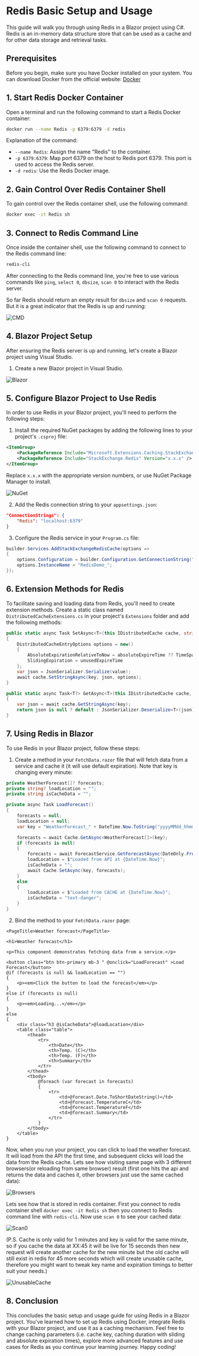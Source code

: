 # Redis Basic Setup and Usage

This guide will walk you through using Redis in a Blazor project using C#. Redis is an in-memory data structure store that can be used as a cache and for other data storage and retrieval tasks.

## Prerequisites

Before you begin, make sure you have Docker installed on your system. You can download Docker from the official website: [Docker](https://www.docker.com/)

## 1. Start Redis Docker Container

Open a terminal and run the following command to start a Redis Docker container:

```bash
docker run --name Redis -p 6379:6379 -d redis
```

Explanation of the command:

- `--name Redis`: Assign the name "Redis" to the container.
- `-p 6379:6379`: Map port 6379 on the host to Redis port 6379. This port is used to access the Redis server.
- `-d redis`: Use the Redis Docker image.

## 2. Gain Control Over Redis Container Shell

To gain control over the Redis container shell, use the following command:

```bash
docker exec -it Redis sh
```

## 3. Connect to Redis Command Line

Once inside the container shell, use the following command to connect to the Redis command line:

```bash
redis-cli
```

After connecting to the Redis command line, you're free to use various commands like `ping`, `select 0`, `dbsize`, `scan 0` to interact with the Redis server.

So far Redis should return an empty result for `dbsize` and `scan 0` requests. But it is a great indicator that the Redis is up and running:

![CMD](https://github.com/HordeBies/Redis-Learning/assets/73644073/f6c81d9d-6808-41f5-a932-9b4c5decd2df)

## 4. Blazor Project Setup

After ensuring the Redis server is up and running, let's create a Blazor project using Visual Studio.

1. Create a new Blazor project in Visual Studio.

![Blazor](https://github.com/HordeBies/Redis-Learning/assets/73644073/8dc8c980-3eeb-491d-8d17-d5d62811d23e)

## 5. Configure Blazor Project to Use Redis

In order to use Redis in your Blazor project, you'll need to perform the following steps:

1. Install the required NuGet packages by adding the following lines to your project's `.csproj` file:
```xml
<ItemGroup>
    <PackageReference Include="Microsoft.Extensions.Caching.StackExchangeRedis" Version="x.x.x" />
    <PackageReference Include="StackExchange.Redis" Version="x.x.x" />
</ItemGroup>
```
Replace `x.x.x` with the appropriate version numbers, or use NuGet Package Manager to install.

![NuGet](https://github.com/HordeBies/Redis-Learning/assets/73644073/8ce06f37-39a1-444c-8e04-40895dc82d6c)

2. Add the Redis connection string to your `appsettings.json`:
```json
"ConnectionStrings": {
    "Redis": "localhost:6379"
}
```

3. Configure the Redis service in your `Program.cs` file:
```csharp
builder.Services.AddStackExchangeRedisCache(options =>
{
    options.Configuration = builder.Configuration.GetConnectionString("Redis");
    options.InstanceName = "RedisDemo_";
});
```

## 6. Extension Methods for Redis

To facilitate saving and loading data from Redis, you'll need to create extension methods. Create a static class named `DistributedCacheExtensions.cs` in your project's `Extensions` folder and add the following methods:

```csharp
public static async Task SetAsync<T>(this IDistributedCache cache, string key, T value, TimeSpan? absoluteExpireTime = null, TimeSpan? unusedExpireTime = null)
{
    DistributedCacheEntryOptions options = new()
    {
        AbsoluteExpirationRelativeToNow = absoluteExpireTime ?? TimeSpan.FromSeconds(60),
        SlidingExpiration = unusedExpireTime
    };
    var json = JsonSerializer.Serialize(value);
    await cache.SetStringAsync(key, json, options);
}

public static async Task<T?> GetAsync<T>(this IDistributedCache cache, string key)
{
    var json = await cache.GetStringAsync(key);
    return json is null ? default : JsonSerializer.Deserialize<T>(json);
}
```

## 7. Using Redis in Blazor

To use Redis in your Blazor project, follow these steps:

1. Create a method in your `FetchData.razor` file that will fetch data from a service and cache it (it will use default expiration). Note that key is changing every minute:
```csharp
private WeatherForecast[]? forecasts;
private string? loadLocation = "";
private string isCacheData = "";

private async Task LoadForecast()
{
    forecasts = null;
    loadLocation = null;
    var key = "WeatherForecast_" + DateTime.Now.ToString("yyyyMMdd_hhmm");

    forecasts = await Cache.GetAsync<WeatherForecast[]>(key);
    if (forecasts is null)
    {
        forecasts = await ForecastService.GetForecastAsync(DateOnly.FromDateTime(DateTime.Now));
        loadLocation = $"Loaded from API at {DateTime.Now}";
        isCacheData = "";
        await Cache.SetAsync(key, forecasts);
    }
    else
    {
        loadLocation = $"Loaded from CACHE at {DateTime.Now}";
        isCacheData = "text-danger";
    }
}
```

2. Bind the method to your `FetchData.razor` page:
```razor
<PageTitle>Weather forecast</PageTitle>

<h1>Weather forecast</h1>

<p>This component demonstrates fetching data from a service.</p>

<button class="btn btn-primary mb-3 " @onclick="LoadForecast" >Load Forecast</button>
@if (forecasts is null && loadLocation == "")
{
    <p><em>Click the button to load the forecast</em></p>
}
else if (forecasts is null)
{
    <p><em>Loading...</em></p>
}
else
{
    <div class="h3 @isCacheData">@loadLocation</div>
    <table class="table">
        <thead>
            <tr>
                <th>Date</th>
                <th>Temp. (C)</th>
                <th>Temp. (F)</th>
                <th>Summary</th>
            </tr>
        </thead>
        <tbody>
            @foreach (var forecast in forecasts)
            {
                <tr>
                    <td>@forecast.Date.ToShortDateString()</td>
                    <td>@forecast.TemperatureC</td>
                    <td>@forecast.TemperatureF</td>
                    <td>@forecast.Summary</td>
                </tr>
            }
        </tbody>
    </table>
}
```

Now, when you run your project, you can click to load the weather forecast. It will load from the API the first time, and subsequent clicks will load the data from the Redis cache. 
Lets see how visiting same page with 3 different browsers(or reloading from same browser) result (first one hits the api and returns the data and caches it, other browsers just use the same cached data): 

![Browsers](https://github.com/HordeBies/Redis-Learning/assets/73644073/4da9a148-a470-4943-a08b-22f8dfb81a11)

Lets see how that is stored in redis container. First you connect to redis container shell `docker exec -it Redis sh` then you connect to Redis command line with `redis-cli`. Now use `scan 0` to see your cached data:

![Scan0](https://github.com/HordeBies/Redis-Learning/assets/73644073/aa06e6eb-ff91-4198-910a-f6953db5fe83)

(P.S. Cache is only valid for 1 minutes and key is valid for the same minute, so if you cache the data at XX:45 it will be live for 15 seconds then new request will create another cache for the new minute but the old cache will still exist in redis for 45 more seconds which will create unusable cache, therefore you might want to tweak key name and expiration timings to better suit your needs.)

![UnusableCache](https://github.com/HordeBies/Redis-Learning/assets/73644073/d1bf4a37-1a2f-4d4d-a172-676c5c87e691)

## 8. Conclusion
This concludes the basic setup and usage guide for using Redis in a Blazor project. You've learned how to set up Redis using Docker, integrate Redis with your Blazor project, and use it as a caching mechanism. Feel free to change caching parameters (i.e. cache key, caching duration with sliding and absolute expiration times), explore more advanced features and use cases for Redis as you continue your learning journey. Happy coding!
